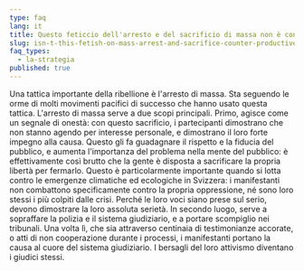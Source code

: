 ```yaml
---
type: faq
lang: it
title: Questo feticcio dell'arresto e del sacrificio di massa non è controproducente?
slug: isn-t-this-fetish-on-mass-arrest-and-sacrifice-counter-productive
faq_types:
  - la-strategia
published: true
---
```

Una tattica importante della ribellione è l'arresto di massa. Sta seguendo le orme di molti movimenti pacifici di successo che hanno usato questa tattica. L'arresto di massa serve a due scopi principali. Primo, agisce come un segnale di onestà: con questo sacrificio, i partecipanti dimostrano che non stanno agendo per interesse personale, e dimostrano il loro forte impegno alla causa. Questo gli fa guadagnare il rispetto e la fiducia del pubblico, e aumenta l'importanza del problema nella mente del pubblico: è effettivamente così brutto che la gente è disposta a sacrificare la propria libertà per fermarlo. Questo è particolarmente importante quando si lotta contro le emergenze climatiche ed ecologiche in Svizzera: i manifestanti non combattono specificamente contro la propria oppressione, né sono loro stessi i più colpiti dalle crisi. Perché le loro voci siano prese sul serio, devono dimostrare la loro assoluta serietà. In secondo luogo, serve a sopraffare la polizia e il sistema giudiziario, e a portare scompiglio nei tribunali. Una volta lì, che sia attraverso centinaia di testimonianze accorate, o atti di non cooperazione durante i processi, i manifestanti portano la causa al cuore del sistema giudiziario. I bersagli del loro attivismo diventano i giudici stessi.
